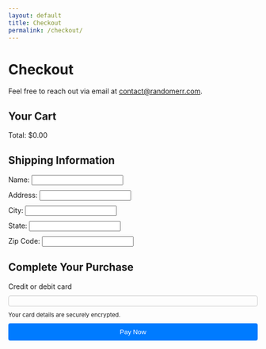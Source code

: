```yaml
---
layout: default
title: Checkout
permalink: /checkout/
---
```


# Checkout

Feel free to reach out via email at [contact@randomerr.com](mailto:contact@randomerr.com).

<title>Secure Checkout</title>
<link rel="stylesheet" href="{{ site.baseurl }}/assets/css/checkout.css" />
<link rel="stylesheet" href="{{ site.baseurl }}/assets/css/stripe.css" />
<script src="https://js.stripe.com/v3/"></script>

<style>
  /* Custom styles if needed */
  form {
    display: flex;
    flex-direction: column;
    gap: 10px;
  }
  label {
    text-align: left;
  }
  #card-element {
    padding: 10px;
    border: 1px solid #ccc;
    border-radius: 4px;
  }
  button {
    padding: 10px;
    background-color: #007bff;
    color: white;
    border: none;
    cursor: pointer;
    border-radius: 4px;
  }
  button:disabled {
    background-color: #ccc;
    cursor: not-allowed;
  }
</style>

<main class="checkout-container">
  <section id="cart-summary">
    <h2>Your Cart</h2>
    <div id="cart-items">
      <!-- Cart items will be dynamically populated here -->
    </div>
    <div class="checkout-summary">
      <div id="cart-total">Total: $0.00</div>
    </div>
  </section>

  <section id="shipping-info">
    <h2>Shipping Information</h2>
    <form id="shipping-form">
      <div class="form-group">
        <label for="name">Name:</label>
        <input type="text" id="name" name="name" required>
      </div>
      <div class="form-group">
        <label for="address">Address:</label>
        <input type="text" id="address" name="address" required>
      </div>
      <div class="form-group">
        <label for="city">City:</label>
        <input type="text" id="city" name="city" required>
      </div>
      <div class="form-group">
        <label for="state">State:</label>
        <input type="text" id="state" name="state" required>
      </div>
      <div class="form-group">
        <label for="zip">Zip Code:</label>
        <input type="text" id="zip" name="zip" required>
      </div>
    </form>
  </section>

  <section id="payment-info">
    <h2>Complete Your Purchase</h2>
    <form id="payment-form" aria-label="Payment Form">
      <label for="card-element" class="form-label">Credit or debit card</label>
      <div id="card-element" class="card-input"></div>
      <small id="card-help" class="form-text">Your card details are securely encrypted.</small>
      <button id="submit-button" aria-label="Pay Now">Pay Now</button>
      <div id="spinner" class="spinner hidden" aria-hidden="true"></div>
      <div id="payment-status" role="alert" aria-live="polite"></div>
    </form>
  </section>
</main>

<script src="{{ site.baseurl }}/assets/js/checkout.js"></script>
<script>
  // Initialize Stripe
  var stripe = Stripe("pk_test_51PulULDDaepf7cjiBCJQ4wxoptuvOfsdiJY6tvKxW3uXZsMUome7vfsIORlSEZiaG4q20ZLSqEMiBIuHi7Fsy9dP00nytmrtYb");
  var elements = stripe.elements();
  var card = elements.create("card");
  card.mount("#card-element");

  var form = document.getElementById("payment-form");
  var submitButton = document.getElementById("submit-button");
  var paymentStatus = document.getElementById("payment-status");

  form.addEventListener("submit", function (event) {
  event.preventDefault();
  submitButton.disabled = true; // Disable button to prevent multiple submissions
  paymentStatus.textContent = ""; // Clear previous status

  var cartTotal = document.getElementById("cart-total").textContent.replace("Total: $", "");
  var shippingDetails = {
    name: document.getElementById("name").value,
    address: {
      line1: document.getElementById("address").value,
      city: document.getElementById("city").value,
      state: document.getElementById("state").value,
      postal_code: document.getElementById("zip").value
    }
  };

  var email = "customer@example.com"; // Replace with dynamic email if applicable
  var cartItems = Array.from(document.querySelectorAll("#cart-items .item")).map(item => {
    return {
      name: item.querySelector(".item-name").textContent,
      price: item.querySelector(".item-price").textContent
    };
  });

  if (!cartTotal || cartTotal <= 0) {
    alert("Your cart is empty.");
    submitButton.disabled = false; // Re-enable button
    return;
  }

  // Create payment intent via your backend (Vercel endpoint)
  fetch('https://backend-github-io.vercel.app/api/create-payment-intent', {
    method: 'POST',
    headers: {
      'Content-Type': 'application/json',
    },
    body: JSON.stringify({ 
      amount: Math.round(cartTotal * 100), // Convert dollars to cents
      email: email,
      cartItems: cartItems
    }),
  })
  .then(function(response) {
    return response.json();
  })
  .then(function(data) {
    return stripe.confirmCardPayment(data.clientSecret, {
      payment_method: {
        card: card,
        billing_details: shippingDetails,
      },
    });
  })
  .then(function(result) {
    if (result.error) {
      // Handle error here
      paymentStatus.textContent = result.error.message;
      submitButton.disabled = false; // Re-enable button
    } else {
      if (result.paymentIntent.status === 'succeeded') {
        // Payment was successful

        paymentStatus.textContent = 'Payment succeeded!';
        
        // Clear the cart only after successful payment
        clearCart();

        // Optionally redirect to a success page
        window.location.href = "https://m-cochran.github.io/Randomerr/thank-you/";  // Adjust the URL to match your site
      }
    }
  })
  .catch(function(error) {
    // Handle error here
    paymentStatus.textContent = 'Payment failed: ' + error.message;
    submitButton.disabled = false; // Re-enable button
  });
});

</script>
